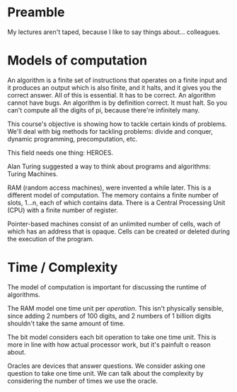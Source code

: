 Preamble
========

My lectures aren't taped, because I like to say things about... colleagues.

Models of computation
=====================

An algorithm is a finite set of instructions that operates on a finite input
and it produces an output which is also finite, and it halts, and it gives you
the correct answer. All of this is essential. It has to be correct. An
algorithm cannot have bugs. An algorithm is by definition correct. It must
halt. So you can't compute all the digits of pi, because there're infinitely
many.

This course's objective is showing how to tackle certain kinds of problems.
We'll deal with big methods for tackling problems: divide and conquer, dynamic
programming, precomputation, etc.

This field needs one thing: HEROES.

Alan Turing suggested a way to think about programs and algorithms: Turing
Machines.

RAM (random access machines), were invented a while later. This is a different
model of computation. The memory contains a finite number of slots, 1...n, each
of which contains data. There is a Central Processing Unit (CPU) with a finite
number of register.

Pointer-based machines consist of an unlimited number of cells, wach of which
has an address that is opaque. Cells can be created or deleted during the
execution of the program.

Time / Complexity
=================

The model of computation is important for discussing the runtime of algorithms.

The RAM model one time unit per *operation*. This isn't physically sensible,
since adding 2 numbers of 100 digits, and 2 numbers of 1 billion digits
shouldn't take the same amount of time.

The bit model considers each bit operation to take one time unit. This is more
in line with how actual processor work, but it's painfult o reason about.

Oracles are devices that answer questions. We consider asking one question to
take one time unit. We can talk about the complexity by considering the number
of times we use the oracle.
